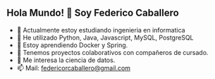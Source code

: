 ## Hola Mundo! 👋 Soy Federico Caballero


- 🔭 Actualmente estoy estudiando ingenieria en informatica
- 🌱 He utilizado Python, Java, Javascript, MySQL, PostgreSQL
- 👾 Estoy aprendiendo Docker y Spring.
- 👯 Tenemos proyectos colaborativos con compañeros de cursado.
- 🤔 Me interesa la ciencia de datos.
- 📫 Mail: federicorcaballero@gmail.com

